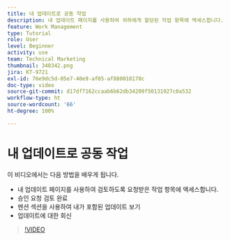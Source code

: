 ```yaml
---
title: 내 업데이트로 공동 작업
description: 내 업데이트 페이지를 사용하여 귀하에게 할당된 작업 항목에 액세스합니다.
feature: Work Management
type: Tutorial
role: User
level: Beginner
activity: use
team: Technical Marketing
thumbnail: 340342.png
jira: KT-9721
exl-id: 76e9dc5d-05e7-40e9-af05-af880018170c
doc-type: video
source-git-commit: d17df7162ccaab6b62db34209f50131927c0a532
workflow-type: ht
source-wordcount: '66'
ht-degree: 100%

---
```


# 내 업데이트로 공동 작업

이 비디오에서는 다음 방법을 배우게 됩니다.

* 내 업데이트 페이지를 사용하여 검토하도록 요청받은 작업 항목에 액세스합니다.
* 승인 요청 검토 완료
* 멘션 섹션을 사용하여 내가 포함된 업데이트 보기
* 업데이트에 대한 회신

>[!VIDEO](https://video.tv.adobe.com/v/3414236/?quality=12&learn=on&enablevpops&captions=kor)
